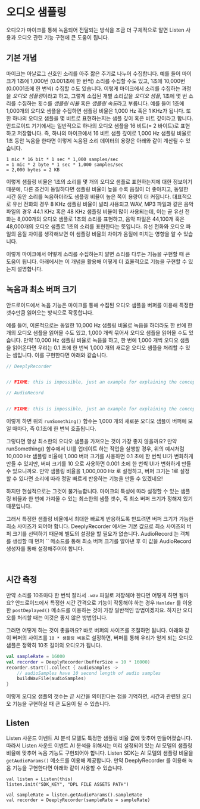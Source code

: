 # 오디오 샘플링

오디오가 마이크를 통해 녹음되어 전달되는 방식을 조금 더 구체적으로 알면 Listen 사용과 오디오 관련 기능 구현에 큰 도움이 됩니다. 

## 기본 개념

마이크는 아날로그 신호인 소리를 아주 짧은 주기로 나누어 수집합니다. 
예를 들어 마이크가 1초에 1,000번 (0.001초에 한 번씩) 소리를 수집할 수도 있고, 1초에 10,000번 (0.0001초에 한 번씩) 수집할 수도 있습니다. 
이렇게 마이크에서 소리를 수집하는 과정을 *오디오 샘플링*이라고 하고, 그렇게 소집된 개별 소리값을 *오디오 샘플*, 1초에 몇 번 소리를 수집하는 횟수를 *샘플링 비율* 혹은 *샘플링 속도*라고 부릅니다. 
예를 들어 1초에 1,000개의 오디오 샘플을 수집하면 샘플링 비율은 1,000 Hz 혹은 1 KHz가 됩니다. 
또한 하나의 오디오 샘플을 몇 비트로 표현하는지는 샘플 깊이 혹은 비트 깊이라고 합니다. 
안드로이드 기기에서는 일반적으로 하나의 오디오 샘플을 16 비트(= 2 바이트)로 표현하고 저장합니다. 
즉, 하나의 마이크에서 16 비트 샘플 깊이로 1,000 Hz 샘플링 비율로 1초 동안 녹음을 한다면 이렇게 녹음된 소리 데이터의 용량은 아래와 같이 계산될 수 있습니다. 

```
1 mic * 16 bit * 1 sec * 1,000 samples/sec
= 1 mic * 2 byte * 1 sec * 1,000 samples/sec
= 2,000 bytes = 2 KB
```

이렇게 샘플링 비율은 1초의 소리를 몇 개의 오디오 샘플로 표현하는지에 대한 정보이기 때문에, 다른 조건이 동일하다면 샘플링 비율이 높을 수록 음질이 더 좋아지고, 동일한 시간 동안 소리를 녹음하더라도 샘플링 비율이 높은 쪽이 용량이 더 커집니다. 
대표적으로 유선 전화의 경우 8 KHz 샘플링 비율이 널리 사용되고 WAV, MP3 파일과 같은 음악 파일의 경우 44.1 KHz 혹은 48 KHz 샘플링 비율이 많이 사용되는데, 이는 곧 유선 전화는 8,000개의 오디오 샘플로 1초의 소리를 표현하고, 음악 파일은 44,100개 혹은 48,000개의 오디오 샘플로 1초의 소리를 표현한다는 뜻입니다. 
유선 전화와 오디오 파일의 음질 차이를 생각해보면 이 샘플링 비율의 차이가 음질에 미치는 영향을 알 수 있습니다. 

이렇게 마이크에서 어떻게 소리를 수집하는지 알면 소리를 다루는 기능을 구현할 때 큰 도움이 됩니다. 
아래에서는 이 개념을 활용해 어떻게 더 효율적으로 기능을 구현할 수 있는지 설명합니다.


## 녹음과 최소 버퍼 크기

안드로이드에서 녹음 기능은 마이크를 통해 수집된 오디오 샘플을 버퍼를 이용해 특정한 갯수만큼 읽어오는 방식으로 작동합니다. 

예를 들어, 이론적으로는 동일한 10,000 Hz 샘플링 비율로 녹음을 하더라도 한 번에 한 개의 오디오 샘플을 읽어올 수도 있고, 1,000 개씩 묶어서 오디오 샘플을 읽어올 수도 있습니다. 
만약 10,000 Hz 샘플링 비율로 녹음을 하고, 한 번에 1,000 개씩 오디오 샘플을 읽어온다면 우리는 0.1 초에 한 번씩 1,000 개의 새로운 오디오 샘플을 처리할 수 있는 셈입니다. 
이를 구현한다면 아래와 같습니다. 

```kotlin
// DeeplyRecorder


// FIXME: this is impossible, just an example for explaining the concept
```

```kotlin
// AudioRecord


// FIXME: this is impossible, just an example for explaining the concept
```

이렇게 하면 위의 `runSomething()` 함수는 1,000 개의 새로운 오디오 샘플이 버퍼에 모일 때마다, 즉 0.1초에 한 번씩 호출됩니다.

그렇다면 항상 최소한의 오디오 샘플을 가져오는 것이 가장 좋지 않을까요?
만약 runSomething() 함수에서 UI를 업데이트 하는 작업을 실행할 경우, 위의 예시처럼 10,000 Hz 샘플링 비율에 1,000 버퍼 크기를 사용하면 0.1 초에 한 번씩 UI가 변화하게 만들 수 있지만, 버퍼 크기를 10 으로 사용하면 0.001 초에 한 번씩 UI가 변화하게 만들 수 있으니까요. 
만약 샘플링 비율을 1,000,000 Hz 로 설정하고, 버퍼 크기는 1로 설정할 수 있다면 소리에 따라 정말 빠르게 반응하는 기능을 만들 수 있겠네요!

하지만 현실적으로는 그것이 불가능합니다. 
마이크의 특성에 따라 설정할 수 있는 샘플링 비율과 한 번에 가져올 수 있는 최소한의 샘플 갯수, 즉 최소 버퍼 크기가 정해져 있기 때문입니다. 

그래서 특정한 샘플링 비율에서 최대한 빠르게 반응하도록 만드려면 버퍼 크기가 가능한 최소 사이즈가 되어야 합니다. 
DeeplyRecorder 에서는 기본 값으로 최소 사이즈의 버퍼 크기를 선택하기 때문에 별도의 설정을 할 필요가 없습니다. 
AudioRecord 는 객체를 생성할 때 먼저 `` 메소드를 통해 최소 버퍼 크기를 알아낸 후 이 값을 AudioRecord 생성자를 통해 설정해주어야 합니다.

```kotlin
```

```kotlin
```


## 시간 측정

만약 소리를 10초마다 한 번씩 잘라서 `.wav` 파일로 저장해야 한다면 어떻게 하면 될까요? 
안드로이드에서 특정한 시간 간격으로 기능이 작동해야 하는 경우 `Hanlder` 를 이용한 `postDeplayed()` 메소드를 이용하는 것이 가장 일반적인 방법이겠지요.
하지만 오디오를 처리할 때는 이것은 좋지 않은 방법입니다. 

<!-- 

왜 좋지 않은 방법인지 자세한 예를 통해 알아보고 싶다면 아래 '세부 내용 보기'를 눌러주세요. 

1. AudioRecord 객체를 10초마다 다시 생성하는 방식
2. 하나의 AudioRecord 객체를 사용하지만 startRecording() 함수와 stopRecording() 함수를 번갈아 호출하는 방식
3. 하나의 AudioRecord 객체를 사용하면서 버퍼에 오디오 샘플을 축적하고, 정해진 시간마다 저장되어 있는 모든 데이터를 가져오는 방식

대표적으로 아래와 같은 몇 가지 이유가 있습니다. 
- AudioRecord 객체 생성에 소요되는 시간, 그리고 startRecording() 함수와 `stopRecording()` 함수가 실행되는 시간 사이의 짧은 시간 동안의 오디오 샘플 데이터 일부가 손실됩니다. 
- AudioRecord `startRecording()` 함수와 `stopRecording()` 함수를 빠르게 반복 호출하면 종종 제대로 작동하지 않습니다. 
- 버퍼에 무한히 오디오 샘플이 쌓여서 메모리 에러가 발생하지 않도록 계속 메모리를 비워주는 등의 관리를 해주어야 합니다. 

-->

그러면 어떻게 하는 것이 좋을까요? 
바로 버퍼의 사이즈를 조절하면 됩니다. 
아래와 같이 버퍼의 사이즈를 `10 * 샘플링 비율`로 설정하면, 버퍼를 통해 우리가 얻게 되는 오디오 샘플은 정확히 10초 길이의 오디오가 됩니다. 

```kotlin
val sampleRate = 16000
val recorder = DeeplyRecorder(bufferSize = 10 * 16000)
recorder.start().collect { audioSamples ->
    // audioSamples have 10 second length of audio samples
    buildWavFile(audioSamples)
}
```

이렇게 오디오 샘플의 갯수는 곧 시간을 의미한다는 점을 기억하면, 시간과 관련된 오디오 기능을 구현하실 때 큰 도움이 될 수 있습니다. 


## Listen

Listen 사운드 이벤트 AI 분석 모델도 특정한 샘플링 비율 값에 맞추어 만들어졌습니다. 
따라서 Listen 사운드 이벤트 AI 분석을 위해서는 미리 설정되어 있는 AI 모델의 샘플링 비율에 맞추어 녹음 기능도 구현되어야 합니다. 
Listen SDK는 AI 모델의 샘플링 비율을 `getAudioParams()` 메소드를 이용해 제공합니다.
만약 DeeplyRecorder 를 이용해 녹음 기능을 구현한다면 아래와 같이 사용할 수 있습니다. 

```
val listen = Listen(this)
listen.init("SDK_KEY", "DPL FILE ASSETS PATH")

val sampleRate = listen.getAudioParams().sampleRate
val recorder = DeeplyRecorder(sampleRate = sampleRate)
```

<!-- 
주의! 
`.dpl` 파일에 따라 샘플링 비율 값이 달라질 수 있습니다. 
만약 녹음 기능을 Listen 뿐만아니라 다른 목적으로도 동시에 사용한다면 녹음 시의 샘플링 비율이 변경되더라도 문제가 없도록 코드를 작성해야 합니다. 
-->

